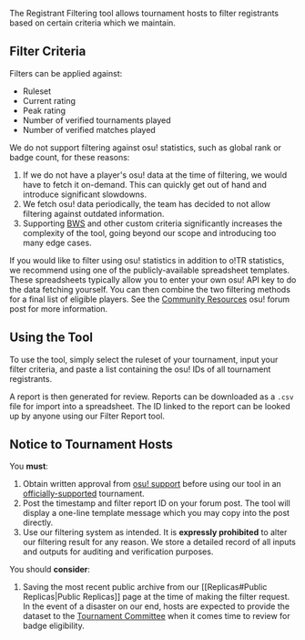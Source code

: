 The Registrant Filtering tool allows tournament hosts to filter registrants based on certain criteria which we maintain.

## Filter Criteria

Filters can be applied against:

- Ruleset
- Current rating
- Peak rating
- Number of verified tournaments played
- Number of verified matches played

We do not support filtering against osu! statistics, such as global rank or badge count, for these reasons:

1. If we do not have a player's osu! data at the time of filtering, we would have to fetch it on-demand. This can quickly get out of hand and introduce significant slowdowns.
2. We fetch osu! data periodically, the team has decided to not allow filtering against outdated information.
3. Supporting [BWS](https://osu.ppy.sh/wiki/en/Tournaments/Badge-weighted_seeding) and other custom criteria significantly increases the complexity of the tool, going beyond our scope and introducing too many edge cases.

If you would like to filter using osu! statistics in addition to o!TR statistics, we recommend using one of the publicly-available spreadsheet templates. These spreadsheets typically allow you to enter your own osu! API key to do the data fetching yourself. You can then combine the two filtering methods for a final list of eligible players. See the [Community Resources](https://osu.ppy.sh/community/forums/topics/2012941?n=1) osu! forum post for more information.

## Using the Tool

To use the tool, simply select the ruleset of your tournament, input your filter criteria, and paste a list containing the osu! IDs of all tournament registrants.

A report is then generated for review. Reports can be downloaded as a `.csv` file for import into a spreadsheet. The ID linked to the report can be looked up by anyone using our Filter Report tool.

## Notice to Tournament Hosts

You **must**:

1. Obtain written approval from [osu! support](mailto:tournaments@ppy.sh) before using our tool in an [officially-supported](https://osu.ppy.sh/wiki/en/Tournaments/Official_support) tournament.
2. Post the timestamp and filter report ID on your forum post. The tool will display a one-line template message which you may copy into the post directly.
3. Use our filtering system as intended. It is **expressly prohibited** to alter our filtering result for any reason. We store a detailed record of all inputs and outputs for auditing and verification purposes.

You should **consider**:

1. Saving the most recent public archive from our [[Replicas#Public Replicas|Public Replicas]] page at the time of making the filter request. In the event of a disaster on our end, hosts are expected to provide the dataset to the [Tournament Committee](https://osu.ppy.sh/wiki/en/People/Tournament_Committee) when it comes time to review for badge eligibility.
